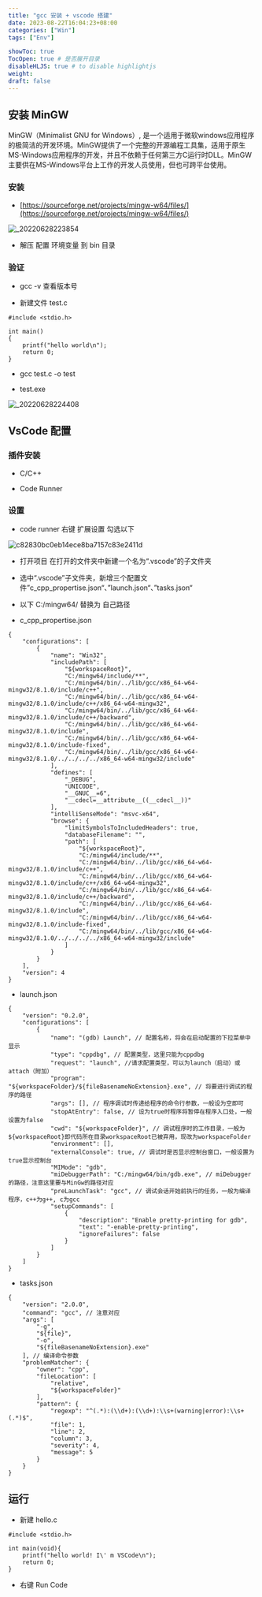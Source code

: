 ```yaml
---
title: "gcc 安装 + vscode 搭建"
date: 2023-08-22T16:04:23+08:00
categories: ["Win"]
tags: ["Env"]

showToc: true
TocOpen: true # 是否展开目录
disableHLJS: true # to disable highlightjs
weight:
draft: false
---
```


## 安装 MinGW

MinGW（Minimalist GNU for Windows）, 是一个适用于微软windows应用程序的极简洁的开发环境。MinGW提供了一个完整的开源编程工具集，适用于原生MS-Windows应用程序的开发，并且不依赖于任何第三方C运行时DLL。MinGW主要供在MS-Windows平台上工作的开发人员使用，但也可跨平台使用。

### 安装

- [https://sourceforge.net/projects/mingw-w64/files/](https://sourceforge.net/projects/mingw-w64/files/)

![_20220628223854](https://qiniu.waite.wang/202309221423490.png)

- 解压 配置 环境变量 到 bin 目录

### 验证

- gcc -v 查看版本号

- 新建文件 test.c

```
#include <stdio.h>

int main()
{
    printf("hello world\n");
    return 0;
}
```

- gcc test.c -o test

- test.exe

![_20220628224408](https://qiniu.waite.wang/202309221423040.png)

## VsCode 配置

### 插件安装

- C/C++

- Code Runner

### 设置

- code runner 右键 扩展设置 勾选以下

![c82830bc0eb14ece8ba7157c83e2411d](https://qiniu.waite.wang/202309221424164.png)

- 打开项目 在打开的文件夹中新建一个名为“.vscode”的子文件夹

- 选中“.vscode”子文件夹，新增三个配置文件”c\_cpp\_propertise.json“、”launch.json“、”tasks.json“

- 以下 C:/mingw64/ 替换为 自己路径

- c\_cpp\_propertise.json

```
{
    "configurations": [
        {
            "name": "Win32",
            "includePath": [
                "${workspaceRoot}",
                "C:/mingw64/include/**",
                "C:/mingw64/bin/../lib/gcc/x86_64-w64-mingw32/8.1.0/include/c++",
                "C:/mingw64/bin/../lib/gcc/x86_64-w64-mingw32/8.1.0/include/c++/x86_64-w64-mingw32",
                "C:/mingw64/bin/../lib/gcc/x86_64-w64-mingw32/8.1.0/include/c++/backward",
                "C:/mingw64/bin/../lib/gcc/x86_64-w64-mingw32/8.1.0/include",
                "C:/mingw64/bin/../lib/gcc/x86_64-w64-mingw32/8.1.0/include-fixed",
                "C:/mingw64/bin/../lib/gcc/x86_64-w64-mingw32/8.1.0/../../../../x86_64-w64-mingw32/include"
            ],
            "defines": [
                "_DEBUG",
                "UNICODE",
                "__GNUC__=6",
                "__cdecl=__attribute__((__cdecl__))"
            ],
            "intelliSenseMode": "msvc-x64",
            "browse": {
                "limitSymbolsToIncludedHeaders": true,
                "databaseFilename": "",
                "path": [
                    "${workspaceRoot}",
                    "C:/mingw64/include/**",
                    "C:/mingw64/bin/../lib/gcc/x86_64-w64-mingw32/8.1.0/include/c++",
                    "C:/mingw64/bin/../lib/gcc/x86_64-w64-mingw32/8.1.0/include/c++/x86_64-w64-mingw32",
                    "C:/mingw64/bin/../lib/gcc/x86_64-w64-mingw32/8.1.0/include/c++/backward",
                    "C:/mingw64/bin/../lib/gcc/x86_64-w64-mingw32/8.1.0/include",
                    "C:/mingw64/bin/../lib/gcc/x86_64-w64-mingw32/8.1.0/include-fixed",
                    "C:/mingw64/bin/../lib/gcc/x86_64-w64-mingw32/8.1.0/../../../../x86_64-w64-mingw32/include"
                ]
            }
        }
    ],
    "version": 4
}
```

- launch.json

```
{
    "version": "0.2.0",
    "configurations": [
        {
            "name": "(gdb) Launch", // 配置名称，将会在启动配置的下拉菜单中显示            
            "type": "cppdbg", // 配置类型，这里只能为cppdbg           
            "request": "launch", //请求配置类型，可以为launch（启动）或attach（附加）          
            "program": "${workspaceFolder}/${fileBasenameNoExtension}.exe", // 将要进行调试的程序的路径
            "args": [], // 程序调试时传递给程序的命令行参数，一般设为空即可            
            "stopAtEntry": false, // 设为true时程序将暂停在程序入口处，一般设置为false            
            "cwd": "${workspaceFolder}", // 调试程序时的工作目录，一般为${workspaceRoot}即代码所在目录workspaceRoot已被弃用，现改为workspaceFolder            
            "environment": [],
            "externalConsole": true, // 调试时是否显示控制台窗口，一般设置为true显示控制台           
            "MIMode": "gdb",
            "miDebuggerPath": "C:/mingw64/bin/gdb.exe", // miDebugger的路径，注意这里要与MinGw的路径对应  
            "preLaunchTask": "gcc", // 调试会话开始前执行的任务，一般为编译程序，c++为g++, c为gcc      
            "setupCommands": [
                {
                    "description": "Enable pretty-printing for gdb",
                    "text": "-enable-pretty-printing",
                    "ignoreFailures": false
                }
            ]
        }
    ]
}
```

- tasks.json

```
{
    "version": "2.0.0",
    "command": "gcc", // 注意对应  
    "args": [
        "-g",
        "${file}",
        "-o",
        "${fileBasenameNoExtension}.exe"
    ], // 编译命令参数
    "problemMatcher": {
        "owner": "cpp",
        "fileLocation": [
            "relative",
            "${workspaceFolder}"
        ],
        "pattern": {
            "regexp": "^(.*):(\\d+):(\\d+):\\s+(warning|error):\\s+(.*)$",
            "file": 1,
            "line": 2,
            "column": 3,
            "severity": 4,
            "message": 5
        }
    }
}
```

## 运行

- 新建 hello.c

```
#include <stdio.h>

int main(void){
    printf("hello world! I\' m VSCode\n");
    return 0;
}
```

- 右键 Run Code

[](http://49.234.55.187:8090/archives/gcc%E5%AE%89%E8%A3%85vscode%E6%90%AD%E5%BB%BA)
